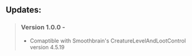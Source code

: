 <h2> Updates: </h2>

> ### Version 1.0.0 - 
> - Comaptible with Smoothbrain's CreatureLevelAndLootControl version 4.5.19